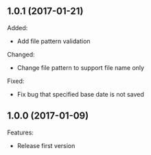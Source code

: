 ## 1.0.1 (2017-01-21)

Added:

  - Add file pattern validation

Changed:

  - Change file pattern to support file name only

Fixed:

  - Fix bug that specified base date is not saved


## 1.0.0 (2017-01-09)

Features:

  - Release first version

